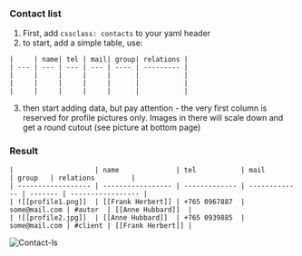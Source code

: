 ### Contact list

1. First, add `cssclass: contacts` to your yaml header
2. to start, add a simple table, use:

```
|     | name| tel | mail| group| relations |
| --- | --- | --- | --- | ---- | --------- |
|     |     |     |     |      |           |
|     |     |     |     |      |           |
|     |     |     |     |      |           |
```

3. then start adding data, but pay attention - the very first column is reserved for profile pictures only. Images in there will scale down and get a round cutout (see picture at bottom page)

### Result
```
|                    | name              | tel           | mail          | group   | relations         |
| ------------------ | ----------------- | ------------- | ------------- | ------- | ----------------- |
| ![[profile1.png]]  | [[Frank Herbert]] | +765 0967887  | some@mail.com | #autor  | [[Anne Hubbard]]  |
| ![[profile2.jpg]]  | [[Anne Hubbard]]  | +765 0939885  | some@mail.com | #client | [[Frank Herbert]] |
```

![Contact-ls](https://user-images.githubusercontent.com/48620536/228630560-99585883-7b52-4760-ac43-80b67caaf8b4.png)

